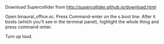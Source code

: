 Download Supercollider from http://supercollider.github.io/download.html

Open binaural_office.sc. Press Command-enter on the s.boot line. After it boots (which you'll see in the terminal panel), highlight the whole thing and press command-enter.

Turn up loud.
